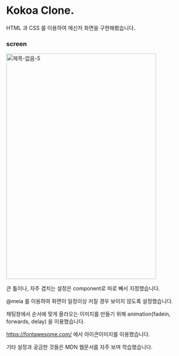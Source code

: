 # Kokoa Clone.

HTML 과 CSS 를 이용하여 메신저 화면을 구현해봤습니다.

### screen

<img src="https://user-images.githubusercontent.com/59306143/101231847-3fc7a980-36f1-11eb-8640-12014e4e3a30.gif" alt="제목-없음-5" width="400" height="600"/>

큰 틀이나, 자주 겹치는 설정은 component로 따로 빼서 지정했습니다.

@meia 를 이용하여 화면이 일정이상 커질 경우 보이지 않도록 설정했습니다.

채팅창에서 순서에 맞게 올라오는 이미지를 만들기 위해 animation(fadein, forwards, delay) 을 이용했습니다.

https://fontawesome.com/ 에서 아이콘이미지를 이용했습니다.

기타 설정과 궁금한 것들은 MDN 웹문서를 자주 보며 학습했습니다.
